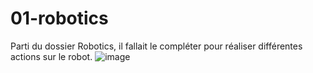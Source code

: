 # 01-robotics

Parti du dossier Robotics, il fallait le compléter pour réaliser différentes actions sur le robot.
![image](https://user-images.githubusercontent.com/72147223/156551282-e34c5142-bd8c-486f-8d5d-e3f3a74012b7.png)

